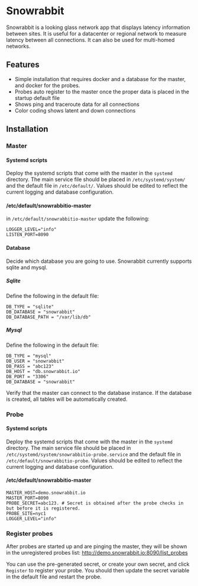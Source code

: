 # Snowrabbit
Snowrabbit is a looking glass network app that displays latency information between sites. It is useful for a datacenter or regional network to measure latency between all connections. It can also be used for multi-homed networks.

## Features
- Simple installation that requires docker and a database for the master, and docker for the probes.
- Probes auto register to the master once the proper data is placed in the startup default file
- Shows ping and traceroute data for all connections
- Color coding shows latent and down connections

## Installation

### Master

#### Systemd scripts
Deploy the systemd scripts that come with the master in the `systemd` directory. The main service file should be placed in `/etc/systemd/system/` and the default file in `/etc/default/`.  Values should be edited to reflect the current logging and database configuration.

#### /etc/default/snowrabbitio-master
in `/etc/default/snowrabbitio-master` update the following:
```console
LOGGER_LEVEL="info"
LISTEN_PORT=8090
```

#### Database
Decide which database you are going to use. Snowrabbit currently supports sqlite and mysql.

##### Sqlite
Define the following in the default file:
```console
DB_TYPE = "sqlite"
DB_DATABASE = "snowrabbit"
DB_DATABASE_PATH = "/var/lib/db"
```

##### Mysql
Define the following in the default file:
```console
DB_TYPE = "mysql"
DB_USER = "snowrabbit"
DB_PASS = "abc123"
DB_HOST = "db.snowrabbit.io"
DB_PORT = "3306"
DB_DATABASE = "snowrabbit"
```
Verify that the master can connect to the database instance. If the database is created, all tables will be automatically created.

### Probe

#### Systemd scripts
Deploy the systemd scripts that come with the master in the `systemd` directory. The main service file should be placed in `/etc/systemd/system/snowrabbitio-probe.service` and the default file in `/etc/default/snowrabbitio-probe`.  Values should be edited to reflect the current logging and database configuration.

#### /etc/default/snowrabbitio-master
```console
MASTER_HOST=demo.snowrabbit.io
MASTER_PORT=8090
PROBE_SECRET=abc123. # Secret is obtained after the probe checks in but before it is registered.
PROBE_SITE=nyc1
LOGGER_LEVEL="info"
```

### Register probes
After probes are started up and are pinging the master, they will be shown in the unregistered probes list:
http://demo.snowrabbit.io:8090/list_probes

You can use the pre-generated secret, or create your own secret, and click `Register` to register your probe. You should then update the secret variable in the default file and restart the probe.
